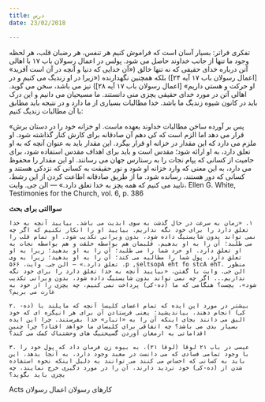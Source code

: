 ```yaml
---
title: درس
date: 23/02/2018

---
```


تفکری فراتر: بسیار آسان است که فراموش کنیم هر تنفس، هر رضبان قلب، هر لحظه وجود ما تنها از جانب خداوند حاصل می شود. پولس در اعمال رسولان باب ۱۷ با اهالی آتن درباره خدای حقیقی که نه تنها خالق («آن خدایی که دنیا و آنچه در آن است آفرید» [اعمال رسولان باب ۱۷ آیه ۲۴]) بلکه همچنین نگهدارنده («زیرا در او زندیگ می کنیم و در او حرکت و هستی داریم» [اعمال رسولان باب ۱۷ آیه ۲۸]) نیز می باشد، سخن می گوید. اهالی آتن در مورد خدای حقیقی یچزی منی دانستند. ما مسیحیان می دانیم و این درک باید در کانون شیوه زندیگ ما باشد. خدا مطالبات بسیاری از ما دارد و در نتیجه باید مطابق با آن مطالبات زندیگ کنیم: 

«پس بر آورده ساخن مطالبات خداوند بعهده ماست. او خزانه خود را در دستان برش قرار می دهد اما الزم است که کی دهم آن صادقانه برای کارش کنار گذاشته شود. او ملزم می دارد که این مقدار در خزانه او قرار بیگرد. این مقدار باید به عنوان آنچه که به او تعلق دارد، به او ارائه شود؛ مقدس است و باید برای اهداف مقدس استفاده شود، برای حامیت از کسانی که یپام نجات را به رستارس جهان می رسانند. او این مقدار را محفوظ می دارد، به این معنی که وارد خزانه او شود و نور حقیقت به کسانی که نزدکی هستند و کسانی که دور هستند، رسانده شود. ما از طریق صادقانه اطاعت کردن از این رشط، تایید می کنیم که همه یچز به خدا تعلق دارد.» — الن جی. وایت، Ellen G. White, Testimonies for the Church, vol. 6, p. 386

**سواالتی برای بحث**

`١. «زمان به سرعت در حال گذشت به سوی ابدیت می باشد. بیایید آنچه به خدا تعلق دارد را برای خود نگه نداریم. بیایید او را انکار نکنیم که اگر چه نمی تواند بدون شایستیگ داده شود، بدون ویرانی تکذیب شود. او تمام قلب را می طلبد؛ آن را به او بدهیم. قلبمان هم بواسطه خلقت و هم بواسطه نجات به او تعلق دارد. او خرد شما را می طلبد؛ آن را به او بدهید؛ زیرا به او تعلق دارد. پول شما را مطالبه می کند؛ آن را به او بدهید؛ زیرا به وی تعلق دارد.» — الن جی. وایت، ۵۶۶ .p ,seltsopA eht fo stcA ehT. منظور الن جی. وایت با گفتن، «بیایید آنچه به خدا تعلق دارد را برای خود نگه نداریم... اگر چه نمی تواند بدون شایستیگ داده شود، بدون ویرانی تکذیب شود»، یچست؟ هنگامی که ما (ده-کی) پرداخت نمی کنیم، چه یچزی را از خود به غارت می بریم؟`

`۲. بیشتر در مورد این ایده که تمام اعضای کلیسا آنچه که مایلند با (ده-کی) انجام دهند، بیاندیشید؛ یعنی فرستادن آن برای هر انیگزه ای که خود الیق می دانند بجای اینکه آن را به «انبار» خدا بفرستند. چرا این ایده بسیار بدی می باشد؟ چه اتفاقی برای کلیسای ما خواهد افتاد؟ چرا چنین اقداماتی به ارمغان آوردن گسیختیگ های وحشتناک کمک می کند؟`

`۳. عیسی در باب ۲١ لوقا (لوقا ۲١)، به بیوه زن فرمان داد که پول خود را با وجود تمامی فسادی که می دانست در معبد وجود دارد، به آنجا بدهد. این باید به کسانی که احساس می کنند می توانند به دلیل اینکه نحوه استفاده شدن از (ده-کی) خود تردید دارند، آن را در مورد دگیری خرج نمایند، چه یچزی باید بگوید؟`

Acts	کارهای رسولان	اعمال رسولان
